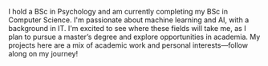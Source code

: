 I hold a BSc in Psychology and am currently completing my BSc in Computer Science. I'm passionate about machine learning and AI, with a background in IT. I'm excited to see where these fields will take me, as I plan to pursue a master’s degree and explore opportunities in academia. My projects here are a mix of academic work and personal interests—follow along on my journey!
